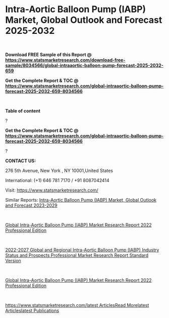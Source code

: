 <h1>Intra-Aortic Balloon Pump (IABP) Market, Global Outlook and Forecast 2025-2032</h1><br/><p><strong>Download FREE Sample of this Report @ <a href="https://www.statsmarketresearch.com/download-free-sample/8034566/global-intraaortic-balloon-pump-forecast-2025-2032-659">https://www.statsmarketresearch.com/download-free-sample/8034566/global-intraaortic-balloon-pump-forecast-2025-2032-659</a></strong></p>
 
 
 
 <div><b>Get the Complete Report & TOC @ <a href="https://www.statsmarketresearch.com/global-intraaortic-balloon-pump-forecast-2025-2032-659-8034566">https://www.statsmarketresearch.com/global-intraaortic-balloon-pump-forecast-2025-2032-659-8034566</a></b></div>
 
 
 
 <p><br />
 
 <b>Table of content</b></p>
 
 
 
 <p>? </p>
 
 
 
 <div><b>Get the Complete Report & TOC @ <a href="https://www.statsmarketresearch.com/global-intraaortic-balloon-pump-forecast-2025-2032-659-8034566">https://www.statsmarketresearch.com/global-intraaortic-balloon-pump-forecast-2025-2032-659-8034566</a></b></div>
 
 
 
 <p>? </p>
 
 
 
 <p><b>CONTACT US:</b><br />
 
 276 5th Avenue, New York , NY 10001,United States<br />
 
 International: (+1) 646 781 7170 / +91 8087042414<br />
 
 Visit: <a href="https://www.statsmarketresearch.com/">https://www.statsmarketresearch.com/</a><br />
 
 Similar Reports: <a href="https://www.statsmarketresearch.com/global-intraaortic-balloon-pump-forecast-2025-2032-659-8034566">Intra-Aortic Balloon Pump (IABP) Market, Global Outlook and Forecast 2023-2029</a><br />
 
 <br />
 
 <a href="https://www.statsmarketresearch.com/global-intraaortic-balloon-pump-forecast-2025-2032-659-8034566">Global Intra-Aortic Balloon Pump (IABP) Market Research Report 2022 Professional Edition</a><br />
 
 <br />
 
 <a href="https://www.statsmarketresearch.com/global-intraaortic-balloon-pump-forecast-2025-2032-659-8034566">2022-2027 Global and Regional Intra-Aortic Balloon Pump (IABP) Industry Status and Prospects Professional Market Research Report Standard Version</a><br />
 
 <br />
 
 <a href="https://www.statsmarketresearch.com/global-intraaortic-balloon-pump-forecast-2025-2032-659-8034566">Global Intra-Aortic Balloon Pump (IABP) Market Research Report 2022 Professional Edition</a><br />
 
 <br />
 
 <a href="https://gyeongbokgung.com">https://www.statsmarketresearch.com/</a><a href="https://hallyeomaritime.com">latest Articles</a><a href="https://jingwansa.com">Read More</a><a href="https://nguoiviet.jp/">latest Articles</a><a href="https://www.intelmarketresearch.com/">latest Publications</a></p>